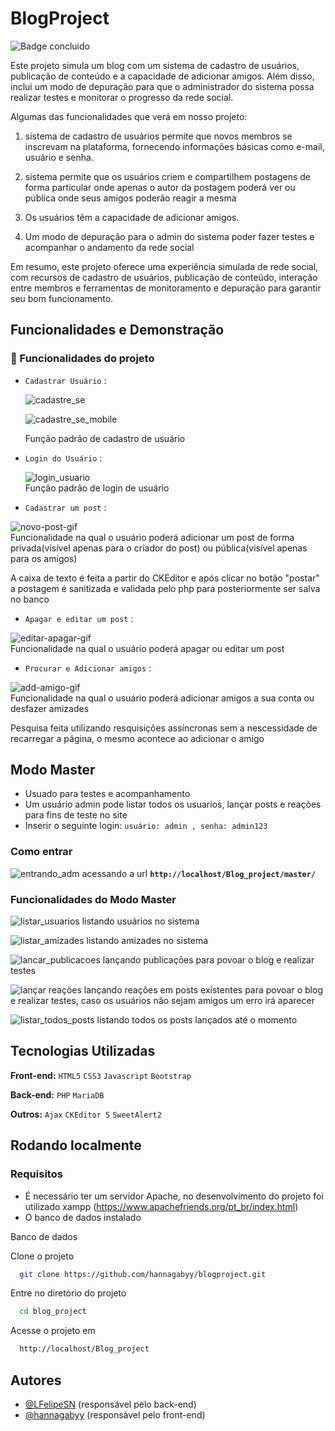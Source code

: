 # BlogProject
![Badge concluido](http://img.shields.io/static/v1?label=STATUS&message=%20EM%20DESENVOLVIMENTO&color=GREEN&style=for-the-badge)

Este projeto simula um blog com um sistema de cadastro de usuários, publicação de conteúdo e a capacidade de adicionar amigos. Além disso, inclui um modo de depuração para que o administrador do sistema possa realizar testes e monitorar o progresso da rede social.

Algumas das funcionalidades que verá em nosso projeto:

1. sistema de cadastro de usuários permite que novos membros se inscrevam na plataforma, fornecendo informações básicas como e-mail, usuário e senha.

2. sistema permite que os usuários criem e compartilhem postagens de forma particular onde apenas o autor da postagem poderá ver ou pública onde seus amigos poderão reagir a mesma

3. Os usuários têm a capacidade de adicionar amigos.

4. Um modo de depuração para o admin do sistema poder fazer testes e acompanhar o andamento da rede social

Em resumo, este projeto oferece uma experiência simulada de rede social, com recursos de cadastro de usuários, publicação de conteúdo, interação entre membros e ferramentas de monitoramento e depuração para garantir seu bom funcionamento.



## Funcionalidades e Demonstração
### 🔨 Funcionalidades do projeto

- `Cadastrar Usuário` : 

  ![cadastre_se](https://github.com/hannagabyy/blogproject/assets/88946180/1b2f9ad8-3d09-4b7c-b186-3076c4b69771)

  ![cadastre_se_mobile](https://github.com/hannagabyy/blogproject/assets/88946180/37b32c27-cc1b-4ddd-8c18-f5302b4f0553)

  Função padrão de cadastro de usuário

- `Login do Usuário` :
  
  ![login_usuario](https://github.com/hannagabyy/blogproject/assets/48922227/4ca3603e-fb44-4282-b1d2-0bc6d16aa2c9)   
  Função padrão de login de usuário

- `Cadastrar um post` :
  
![novo-post-gif](https://github.com/hannagabyy/blogproject/assets/48922227/7d961b58-bc46-49e1-a5ce-205ec27b843f)  
Funcionalidade na qual o usuário poderá adicionar um post de forma privada(visível apenas para o criador do post) ou pública(visível apenas para os amigos)

A caixa de texto é feita a partir do CKEditor e após clicar no botão "postar" a postagem é sanitizada e validada pelo php para posteriormente ser salva no banco


- `Apagar e editar um post` : 

![editar-apagar-gif](https://github.com/hannagabyy/blogproject/assets/48922227/99756f4d-4011-4fa3-838c-3a2f8829ea32)  
Funcionalidade na qual o usuário poderá apagar ou editar um post

- `Procurar e Adicionar amigos` : 

![add-amigo-gif](https://github.com/hannagabyy/blogproject/assets/48922227/3be46ae9-f920-4707-b1dd-f7777d92da7a)  
Funcionalidade na qual o usuário poderá adicionar amigos a sua conta ou desfazer amizades

Pesquisa feita utilizando resquisições assíncronas sem a nescessidade de recarregar a página, o mesmo acontece ao adicionar o amigo

## Modo Master
  - Usuado para testes e acompanhamento
  - Um usuário admin pode listar todos os usuarios, lançar posts e reações para fins de teste no site
  - Inserir o seguinte login:  `usuário: admin , senha: admin123`
    
 ### Como entrar
![entrando_adm](https://github.com/hannagabyy/blogproject/assets/88946180/93ccd555-04cb-4ca5-966c-7c4af4b06e1d)
acessando a url **`http://localhost/Blog_project/master/`**

### Funcionalidades do Modo Master
![listar_usuarios](https://github.com/hannagabyy/blogproject/assets/88946180/9a0b45b4-5749-434f-a84d-f074068cc381)
listando usuários no sistema

![listar_amizades](https://github.com/hannagabyy/blogproject/assets/88946180/1e622e72-aa95-489c-b7f8-6fa2873af075)
listando amizades no sistema

![lancar_publicacoes](https://github.com/hannagabyy/blogproject/assets/88946180/034147eb-35b4-4a13-a348-9faba54fa0d0)
lançando publicações para povoar o blog e realizar testes
      
![lançar reações](https://github.com/hannagabyy/blogproject/assets/88946180/94c0a452-2c04-43ff-9b26-08667928de86)
lançando reações em posts existentes para povoar o blog e realizar testes, caso os usuários não sejam amigos um erro irá aparecer

![listar_todos_posts](https://github.com/hannagabyy/blogproject/assets/88946180/e1ba6589-1c92-443c-b72e-55ba2a4937f1)
listando todos os posts lançados até o momento


## Tecnologias Utilizadas
**Front-end:** ``HTML5`` ``CSS3`` ``Javascript`` ``Bootstrap``

**Back-end:** ``PHP`` ``MariaDB`` 

**Outros:**  ``Ajax`` ``CKEditor 5`` ``SweetAlert2``


## Rodando localmente
### Requisitos
- É necessário ter um servidor Apache, no desenvolvimento do projeto foi utilizado xampp (https://www.apachefriends.org/pt_br/index.html)
- O banco de dados instalado

Banco de dados


Clone o projeto

```bash
  git clone https://github.com/hannagabyy/blogproject.git
```

Entre no diretório do projeto

```bash
  cd blog_project
```

Acesse o projeto em

```bash
  http://localhost/Blog_project
```

## Autores
- [@LFelipeSN](https://www.github.com/LFelipeSN) (responsável pelo back-end)
- [@hannagabyy](https://www.github.com/hannagabyy) (responsável pelo front-end)
